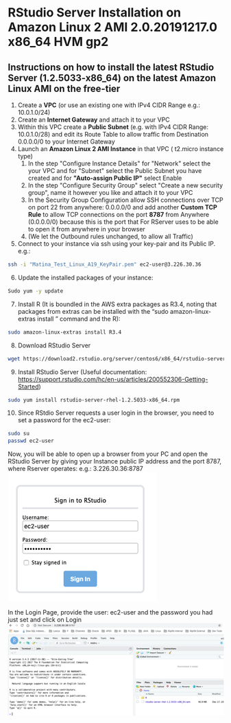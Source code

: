 # RStudio Server Installation on Amazon Linux 2 AMI 2.0.20191217.0 x86_64 HVM gp2
## Instructions on how to install the latest RStudio Server (1.2.5033-x86_64) on the latest Amazon Linux AMI on the free-tier

1. Create a **VPC** (or use an existing one with IPv4 CIDR Range e.g.: 10.0.1.0/24)
1. Create an **Internet Gateway** and attach it to your VPC
1. Within this VPC create a **Public Subnet** (e.g. with IPv4 CIDR Range: 10.0.1.0/28) and edit its Route Table to allow traffic from Destination 0.0.0.0/0
to your Internet Gateway
1. Launch an **Amazon Linux 2 AMI Instance** in that VPC ( t2.micro instance type)
    1. In the step "Configure Instance Details" for "Network" select the your VPC and for "Subnet" select the Public Subnet you have created and for **"Auto-assign Public IP"** select Enable
    1. In the step "Configure Security Group" select "Create a new security group", name it however you like and attach it to your VPC
    1. In the Security Group Configuration allow SSH connections over TCP on port 22 from anywhere: 0.0.0.0/0 and add another **Custom TCP Rule** to allow TCP connections on the port **8787** from  Anywhere (0.0.0.0/0) because this is the port that For RServer uses to be able to open it from anywhere in your browser
   1. (We let the Outbound rules unchanged, to allow all Traffic)
1. Connect to your instance via ssh using your key-pair and its Public IP. e.g.:
```sh
ssh -i "Matina_Test_Linux_A19_KeyPair.pem" ec2-user@3.226.30.36
```
6. Update the installed packages of your instance:
```sh
Sudo yum -y update
```
7. Install R (It is boundled in the AWS extra packages as R3.4, noting that packages from extras can be installed with the “sudo amazon-linux-extras install ” command and the R):
```sh
sudo amazon-linux-extras install R3.4
```
8. Download RStudio Server
```sh
wget https://download2.rstudio.org/server/centos6/x86_64/rstudio-server-rhel-1.2.5033-x86_64.rpm
```
9. Install RStudio Server (Useful documentation: https://support.rstudio.com/hc/en-us/articles/200552306-Getting-Started)
```sh
sudo yum install rstudio-server-rhel-1.2.5033-x86_64.rpm
```
10. Since RStdio Server requests a user login in the browser, you need to set a password for the ec2-user:
```sh
sudo su
passwd ec2-user
```
Now, you will be able to open up a browser from your PC and open the RStudio Server by giving your Instance public IP address and the port 8787, where Rserver operates: e.g.: 3.226.30.36:8787
![Alt text](/RServerLogin.png?raw=true "RServerLogin")

In the Login Page, provide the user: ec2-user and the password you had just set and click on Login
![Alt text](/RServerSuccess.png?raw=true "RServerSuccess")
